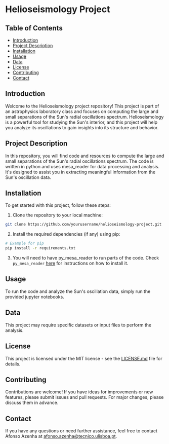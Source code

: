 # Helioseismology Project

## Table of Contents
- [Introduction](#introduction)
- [Project Description](#project-description)
- [Installation](#installation)
- [Usage](#usage)
- [Data](#data)
- [License](#license)
- [Contributing](#contributing)
- [Contact](#contact)

## Introduction
Welcome to the Helioseismology project repository! This project is part of an astrophysics laboratory class and focuses on computing the large and small separations of the Sun's radial oscillations spectrum. Helioseismology is a powerful tool for studying the Sun's interior, and this project will help you analyze its oscillations to gain insights into its structure and behavior.

## Project Description
In this repository, you will find code and resources to compute the large and small separations of the Sun's radial oscillations spectrum. The code is written in python and uses mesa_reader for data processing and analysis. It's designed to assist you in extracting meaningful information from the Sun's oscillation data.

## Installation
To get started with this project, follow these steps:

1. Clone the repository to your local machine:

```bash
git clone https://github.com/yourusername/helioseismology-project.git
```

2. Install the required dependencies (if any) using pip:

```bash
# Example for pip
pip install -r requirements.txt
```

3. You will need to have py_mesa_reader to run parts of the code. Check `py_mesa_reader` [here](https://github.com/wmwolf/py_mesa_reader) for instructions on how to install it.

## Usage
To run the code and analyze the Sun's oscillation data, simply run the provided jupyter notebooks.

## Data
This project may require specific datasets or input files to perform the analysis.

## License
This project is licensed under the MIT license - see the [LICENSE.md](LICENSE.md) file for details.

## Contributing
Contributions are welcome! If you have ideas for improvements or new features, please submit issues and pull requests. For major changes, please discuss them in advance.

## Contact
If you have any questions or need further assistance, feel free to contact Afonso Azenha at afonso.azenha@tecnico.ulisboa.pt.